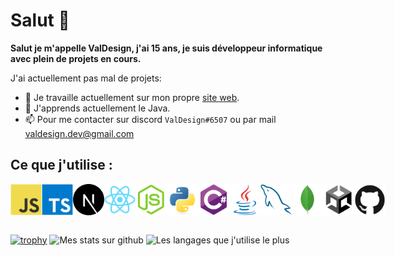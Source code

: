 # Salut 👋

**Salut je m'appelle ValDesign, j'ai 15 ans, je suis développeur informatique avec plein de projets en cours.**

J'ai actuellement pas mal de projets:

- 🔭 Je travaille actuellement sur mon propre [site web](https://github.com/ValDesign22/valdesign22.github.io/).
- 🌱 J'apprends actuellement le Java.
- 📫 Pour me contacter sur discord `ValDesign#6507` ou par mail <a href="mailto:valdesign.dev@gmail.com">valdesign.dev@gmail.com</a>

## Ce que j'utilise :
<div style="display:flex; flex-direction:row;">
<img height="50" src="https://raw.githubusercontent.com/devicons/devicon/master/icons/javascript/javascript-original.svg">
<img height="50" src="https://raw.githubusercontent.com/devicons/devicon/master/icons/typescript/typescript-original.svg">
<img height="50" src="https://raw.githubusercontent.com/devicons/devicon/master/icons/nextjs/nextjs-original.svg">
<img height="50" src="https://raw.githubusercontent.com/devicons/devicon/master/icons/react/react-original.svg">
<img height="50" src="https://raw.githubusercontent.com/devicons/devicon/master/icons/nodejs/nodejs-original.svg">
<img height="50" src="https://raw.githubusercontent.com/devicons/devicon/master/icons/python/python-original.svg">
<img height="50" src="https://raw.githubusercontent.com/devicons/devicon/master/icons/csharp/csharp-original.svg">
<img height="50" src="https://raw.githubusercontent.com/devicons/devicon/master/icons/java/java-original.svg">
<img height="50" src="https://raw.githubusercontent.com/devicons/devicon/master/icons/mysql/mysql-original.svg">
<img height="50" src="https://raw.githubusercontent.com/devicons/devicon/master/icons/mongodb/mongodb-original.svg">
<img height="50" src="https://raw.githubusercontent.com/devicons/devicon/master/icons/unity/unity-original.svg">
<img height="50" src="https://github.com/devicons/devicon/blob/master/icons/github/github-original.svg">
</div>
<br />

[![trophy](https://github-profile-trophy.vercel.app/?username=ValDesign22&theme=onedark)](https://github.com/ryo-ma/github-profile-trophy)
<img alt="Mes stats sur github" src="https://github-readme-stats.vercel.app/api?username=ValDesign22&show_icons=true&hide_border=true&theme=algolia" />
<img alt="Les langages que j'utilise le plus" src="https://github-readme-stats.vercel.app/api/top-langs?username=ValDesign22&show_icons=true&theme=algolia&layout=compact&langs_count=10" />

